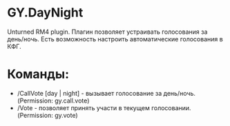 # GY.DayNight

Unturned RM4 plugin. Плагин позволяет устраивать голосования за день/ночь. Есть возможность настроить автоматические голосования в КФГ.

# Команды:
* /CallVote [day | night] - вызывает голосование за день/ночь.
(Permission: gy.call.vote)
* /Vote - позволяет принять участи в текущем голосовании.
(Permission: gy.vote)
